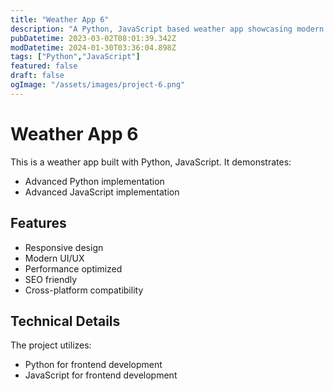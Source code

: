 ```yaml
---
title: "Weather App 6"
description: "A Python, JavaScript based weather app showcasing modern web development practices"
pubDatetime: 2023-03-02T08:01:39.342Z
modDatetime: 2024-01-30T03:36:04.898Z
tags: ["Python","JavaScript"]
featured: false
draft: false
ogImage: "/assets/images/project-6.png"
---
```


# Weather App 6

This is a weather app built with Python, JavaScript. It demonstrates:

- Advanced Python implementation
- Advanced JavaScript implementation

## Features

- Responsive design
- Modern UI/UX
- Performance optimized
- SEO friendly
- Cross-platform compatibility

## Technical Details

The project utilizes:

- Python for frontend development
- JavaScript for frontend development
